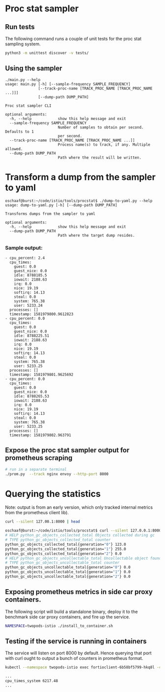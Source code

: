 # Proc stat sampler

## Run tests

The following command runs a couple of unit tests for the proc stat sampling system.

```bash
python3 -m unittest discover -v tests/
```

## Using the sampler

```
./main.py --help
usage: main.py [-h] [--sample-frequency SAMPLE_FREQUENCY]
               [--track-proc-name [TRACK_PROC_NAME [TRACK_PROC_NAME ...]]]
               [--dump-path DUMP_PATH]

Proc stat sampler CLI

optional arguments:
  -h, --help            show this help message and exit
  --sample-frequency SAMPLE_FREQUENCY
                        Number of samples to obtain per second. Defaults to 1
                        per second.
  --track-proc-name [TRACK_PROC_NAME [TRACK_PROC_NAME ...]]
                        Process name(s) to track, if any. Multiple allowed.
  --dump-path DUMP_PATH
                        Path where the result will be written.
```

# Transform a dump from the sampler to yaml

```
oschaaf@burst:~/code/istio/tools/procstat$ ./dump-to-yaml.py --help
usage: dump-to-yaml.py [-h] [--dump-path DUMP_PATH]

Transforms dumps from the sampler to yaml

optional arguments:
  -h, --help            show this help message and exit
  --dump-path DUMP_PATH
                        Path where the target dump resides.
```

### Sample output:

```
- cpu_percent: 2.4
  cpu_times:
    guest: 0.0
    guest_nice: 0.0
    idle: 8788185.5
    iowait: 2188.63
    irq: 0.0
    nice: 19.19
    softirq: 14.13
    steal: 0.0
    system: 765.38
    user: 5233.24
  processes: []
  timestamp: 1581979800.9612823
- cpu_percent: 0.0
  cpu_times:
    guest: 0.0
    guest_nice: 0.0
    idle: 8788225.51
    iowait: 2188.63
    irq: 0.0
    nice: 19.19
    softirq: 14.13
    steal: 0.0
    system: 765.38
    user: 5233.25
  processes: []
  timestamp: 1581979801.9625692
- cpu_percent: 0.0
  cpu_times:
    guest: 0.0
    guest_nice: 0.0
    idle: 8788265.53
    iowait: 2188.63
    irq: 0.0
    nice: 19.19
    softirq: 14.13
    steal: 0.0
    system: 765.38
    user: 5233.25
  processes: []
  timestamp: 1581979802.963791
```

## Expose the proc stat sampler output for prometheus scraping

```bash
# run in a separate terminal
./prom.py  --track nginx envoy --http-port 8000
```

# Querying the statistics

Note: output is from an early version, which only tracked internal metrics from the prometheus client lib).

```bash
curl --silent 127.00.1:8000 | head

oschaaf@burst:~/code/istio/tools/procstat$ curl --silent 127.0.0.1:8000 | head
# HELP python_gc_objects_collected_total Objects collected during gc
# TYPE python_gc_objects_collected_total counter
python_gc_objects_collected_total{generation="0"} 123.0
python_gc_objects_collected_total{generation="1"} 255.0
python_gc_objects_collected_total{generation="2"} 0.0
# HELP python_gc_objects_uncollectable_total Uncollectable object found during GC
# TYPE python_gc_objects_uncollectable_total counter
python_gc_objects_uncollectable_total{generation="0"} 0.0
python_gc_objects_uncollectable_total{generation="1"} 0.0
python_gc_objects_uncollectable_total{generation="2"} 0.0

```

## Exposing prometheus metrics in side car proxy containers.

The following script will build a standalone binary, deploy it to the benchmark
side car proxy containers, and fire up the service.

```bash
NAMESPACE=twopods-istio ./install_to_container.sh
```

## Testing if the service is running in containers

The service will listen on port 8000 by default. Hence querying that port with curl ought to output a bunch of counters in prometheus format.

``` bash
kubectl --namespace twopods-istio exec fortioclient-6b58bf5799-hkq8l -c istio-proxy curl 127.0.0.1:8000

...
cpu_times_system 6217.48
...
```

